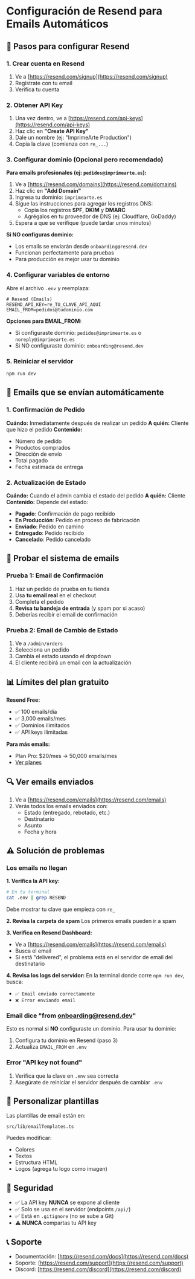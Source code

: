 # Configuración de Resend para Emails Automáticos

## 📧 Pasos para configurar Resend

### 1. Crear cuenta en Resend

1. Ve a [https://resend.com/signup](https://resend.com/signup)
2. Regístrate con tu email
3. Verifica tu cuenta

### 2. Obtener API Key

1. Una vez dentro, ve a [https://resend.com/api-keys](https://resend.com/api-keys)
2. Haz clic en **"Create API Key"**
3. Dale un nombre (ej: "ImprimeArte Production")
4. Copia la clave (comienza con `re_...`)

### 3. Configurar dominio (Opcional pero recomendado)

**Para emails profesionales (ej: `pedidos@imprimearte.es`):**

1. Ve a [https://resend.com/domains](https://resend.com/domains)
2. Haz clic en **"Add Domain"**
3. Ingresa tu dominio: `imprimearte.es`
4. Sigue las instrucciones para agregar los registros DNS:
   - Copia los registros **SPF**, **DKIM** y **DMARC**
   - Agrégalos en tu proveedor de DNS (ej: Cloudflare, GoDaddy)
5. Espera a que se verifique (puede tardar unos minutos)

**Si NO configuras dominio:**
- Los emails se enviarán desde `onboarding@resend.dev`
- Funcionan perfectamente para pruebas
- Para producción es mejor usar tu dominio

### 4. Configurar variables de entorno

Abre el archivo `.env` y reemplaza:

```env
# Resend (Emails)
RESEND_API_KEY=re_TU_CLAVE_API_AQUI
EMAIL_FROM=pedidos@tudominio.com
```

**Opciones para EMAIL_FROM:**
- Si configuraste dominio: `pedidos@imprimearte.es` o `noreply@imprimearte.es`
- Si NO configuraste dominio: `onboarding@resend.dev`

### 5. Reiniciar el servidor

```bash
npm run dev
```

## 📩 Emails que se envían automáticamente

### 1. Confirmación de Pedido
**Cuándo:** Inmediatamente después de realizar un pedido
**A quién:** Cliente que hizo el pedido
**Contenido:**
- Número de pedido
- Productos comprados
- Dirección de envío
- Total pagado
- Fecha estimada de entrega

### 2. Actualización de Estado
**Cuándo:** Cuando el admin cambia el estado del pedido
**A quién:** Cliente
**Contenido:** Depende del estado:

- **Pagado**: Confirmación de pago recibido
- **En Producción**: Pedido en proceso de fabricación
- **Enviado**: Pedido en camino
- **Entregado**: Pedido recibido
- **Cancelado**: Pedido cancelado

## 🧪 Probar el sistema de emails

### Prueba 1: Email de Confirmación

1. Haz un pedido de prueba en tu tienda
2. Usa **tu email real** en el checkout
3. Completa el pedido
4. **Revisa tu bandeja de entrada** (y spam por si acaso)
5. Deberías recibir el email de confirmación

### Prueba 2: Email de Cambio de Estado

1. Ve a `/admin/orders`
2. Selecciona un pedido
3. Cambia el estado usando el dropdown
4. El cliente recibirá un email con la actualización

## 📊 Límites del plan gratuito

**Resend Free:**
- ✅ 100 emails/día
- ✅ 3,000 emails/mes
- ✅ Dominios ilimitados
- ✅ API keys ilimitadas

**Para más emails:**
- Plan Pro: $20/mes → 50,000 emails/mes
- [Ver planes](https://resend.com/pricing)

## 🔍 Ver emails enviados

1. Ve a [https://resend.com/emails](https://resend.com/emails)
2. Verás todos los emails enviados con:
   - Estado (entregado, rebotado, etc.)
   - Destinatario
   - Asunto
   - Fecha y hora

## ⚠️ Solución de problemas

### Los emails no llegan

**1. Verifica la API key:**
```bash
# En tu terminal
cat .env | grep RESEND
```
Debe mostrar tu clave que empieza con `re_`

**2. Revisa la carpeta de spam**
Los primeros emails pueden ir a spam

**3. Verifica en Resend Dashboard:**
- Ve a [https://resend.com/emails](https://resend.com/emails)
- Busca el email
- Si está "delivered", el problema está en el servidor de email del destinatario

**4. Revisa los logs del servidor:**
En la terminal donde corre `npm run dev`, busca:
- `✅ Email enviado correctamente`
- `❌ Error enviando email`

### Email dice "from onboarding@resend.dev"

Esto es normal si **NO** configuraste un dominio. Para usar tu dominio:
1. Configura tu dominio en Resend (paso 3)
2. Actualiza `EMAIL_FROM` en `.env`

### Error "API key not found"

1. Verifica que la clave en `.env` sea correcta
2. Asegúrate de reiniciar el servidor después de cambiar `.env`

## 🎨 Personalizar plantillas

Las plantillas de email están en:
```
src/lib/emailTemplates.ts
```

Puedes modificar:
- Colores
- Textos
- Estructura HTML
- Logos (agrega tu logo como imagen)

## 🔐 Seguridad

- ✅ La API key **NUNCA** se expone al cliente
- ✅ Solo se usa en el servidor (endpoints `/api/`)
- ✅ Está en `.gitignore` (no se sube a Git)
- ⚠️ **NUNCA** compartas tu API key

## 📞 Soporte

- Documentación: [https://resend.com/docs](https://resend.com/docs)
- Soporte: [https://resend.com/support](https://resend.com/support)
- Discord: [https://resend.com/discord](https://resend.com/discord)

